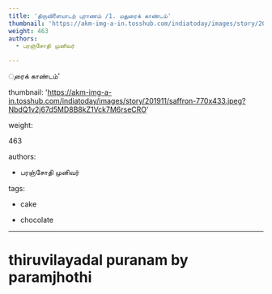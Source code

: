 ```yaml
---
title: 'திருவிளையாடற் புராணம் /1. மதுரைக் காண்டம்'
thumbnail: 'https://akm-img-a-in.tosshub.com/indiatoday/images/story/201911/saffron-770x433.jpeg?NbdQ1v2j67d5MD8B8kZ1Vck7M6rseCRO'
weight: 463
authors:
  - பரஞ்சோதி முனிவர்

---
```


ுரைக் காண்டம்'  

thumbnail: 'https://akm-img-a-in.tosshub.com/indiatoday/images/story/201911/saffron-770x433.jpeg?NbdQ1v2j67d5MD8B8kZ1Vck7M6rseCRO'  

weight:

 463  

authors:  

  - பரஞ்சோதி முனிவர்  

tags:  

  - cake  

  - chocolate  

---  

  

# thiruvilayadal puranam by paramjhothi